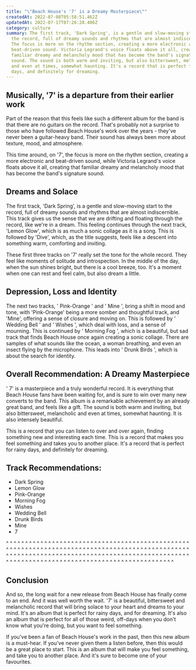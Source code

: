 ```yaml
---
title: "\"Beach House's '7' is a Dreamy Masterpiece\""
createdAt: 2022-07-08T05:58:51.462Z
updatedAt: 2022-07-17T07:26:28.406Z
category: culture
summary: The first track, 'Dark Spring', is a gentle and slow-moving start to
  the record, full of dreamy sounds and rhythms that are almost indiscernible.
  The focus is more on the rhythm section, creating a more electronic and
  beat-driven sound. Victoria Legrand's voice floats above it all, creating that
  familiar dreamy and melancholy mood that has become the band's signature
  sound. The sound is both warm and inviting, but also bittersweet, melancholic
  and even at times, somewhat haunting. It's a record that is perfect for rainy
  days, and definitely for dreaming.
---
```


## Musically, '7' is a departure from their earlier work

Part of the reason that this feels like such a different album for the band is that there are no guitars on the record. That's probably not a surprise to those who have followed Beach House's work over the years - they've never been a guitar-heavy band. Their sound has always been more about texture, mood, and atmosphere.

This time around, on '7', the focus is more on the rhythm section, creating a more electronic and beat-driven sound, while Victoria Legrand's voice floats above it all, creating that familiar dreamy and melancholy mood that has become the band's signature sound.

## Dreams and Solace

The first track, 'Dark Spring', is a gentle and slow-moving start to the record, full of dreamy sounds and rhythms that are almost indiscernible. This track gives us the sense that we are drifting and floating through the record, like we're in a dream.
This feeling continues through the next track, 'Lemon Glow', which is as much a sonic collage as it is a song.
This is followed by 'Dive', which, as the title suggests, feels like a descent into something warm, comforting and inviting.

These first three tracks on '7' really set the tone for the whole record. They feel like moments of solitude and introspection. In the middle of the day, when the sun shines bright, but there is a cool breeze, too. It's a moment when one can rest and feel calm, but also dream a little.

## Depression, Loss and Identity

The next two tracks, ' Pink-Orange ' and ' Mine ', bring a shift in mood and tone, with 'Pink-Orange' being a more somber and thoughtful track, and 'Mine', offering a sense of closure and moving on.
This is followed by ' Wedding Bell ' and ' Wishes ', which deal with loss, and a sense of mourning.
This is continued by ' Morning Fog ', which is a beautiful, but sad track that finds Beach House once again creating a sonic collage. There are samples of what sounds like the ocean, a woman breathing, and even an insect flying by the microphone.
This leads into ' Drunk Birds ', which is about the search for identity.

## Overall Recommendation: A Dreamy Masterpiece

' 7' is a masterpiece and a truly wonderful record. It is everything that Beach House fans have been waiting for, and is sure to win over many new converts to the band.
This album is a remarkable achievement by an already great band, and feels like a gift. The sound is both warm and inviting, but also bittersweet, melancholic and even at times, somewhat haunting. It is also intensely beautiful.

This is a record that you can listen to over and over again, finding something new and interesting each time.
This is a record that makes you feel something and takes you to another place. It's a record that is perfect for rainy days, and definitely for dreaming.

## Track Recommendations:

- Dark Spring
- Lemon Glow
- Pink-Orange
- Morning Fog
- Wishes
- Wedding Bell
- Drunk Birds
- Mine
- 7

^ ^ ^ ^ ^ ^ ^ ^ ^ ^ ^ ^ ^ ^ ^ ^ ^ ^ ^ ^ ^ ^ ^ ^ ^ ^ ^ ^ ^ ^ ^ ^ ^ ^ ^ ^ ^ ^ ^ ^ ^ ^ ^ ^ ^ ^ ^ ^ ^ ^ ^ ^ ^ ^ ^ ^ ^ ^ ^ ^ ^ ^ ^ ^ ^ ^ ^ ^ ^ ^ ^ ^ ^ ^ ^ ^ ^ ^ ^ ^ ^ ^ ^ ^ ^ ^ ^ ^ ^ ^ ^ ^ ^ ^ ^ ^ ^ ^ ^ ^ ^ ^ ^ ^ ^ ^ ^ ^ ^ ^ ^ ^ ^ ^ ^ ^ ^ ^ ^ ^ ^ ^ ^ ^ ^ ^ ^ ^ ^ ^ ^ ^ ^ ^ ^ ^ ^ ^ ^ ^ ^ ^ ^ ^ ^ ^ ^ ^ ^ ^ ^ ^ ^ ^ ^ ^ ^ ^ ^ ^ ^ ^ ^ ^ ^ ^ ^ ^ ^ ^ ^ ^ ^ ^ ^ ^ ^ ^ ^ ^ ^ ^ ^ ^ ^ ^ ^ ^

## Conclusion

And so, the long wait for a new release from Beach House has finally come to an end. And it was well worth the wait. '7' is a beautiful, bittersweet and melancholic record that will bring solace to your heart and dreams to your mind. It's an album that is perfect for rainy days, and for dreaming. It's also an album that is perfect for all of those weird, off-days when you don't know what you're doing, but you want to feel something.

If you've been a fan of Beach House's work in the past, then this new album is a must-hear. If you've never given them a listen before, then this would be a great place to start.
This is an album that will make you feel something, and take you to another place. And it's sure to become one of your favourites.
